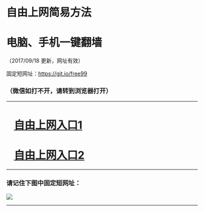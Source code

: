 ﻿# 自由上网简易方法

# 电脑、手机一键翻墙

（2017/09/18 更新，网址有效）

固定短网址：https://git.io/free99

### （微信如打不开，请转到浏览器打开）


***





# &nbsp;&nbsp; <a href="http://ft1501515612.fwq-tz1005.info/fwqtz01.html?t=091800131455 " target="_blank">自由上网入口1</a>
# &nbsp;&nbsp; <a href="http://ft2473731720.fwq-tz1006.info/fwqtz02.html?t=091800117741 " target="_blank">自由上网入口2</a>
***

### 请记住下图中固定短网址：

<img src="https://s3-us-west-2.amazonaws.com/fwq-1001/yjfq-20170905okok.png" /> 


***

